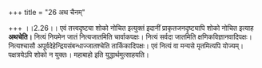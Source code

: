 +++
title = "26 अथ चैनम्"

+++
।।2.26।। एवं तत्त्वदृष्ट्या शोको नोचित इत्युक्तं इदानीं
प्राकृतजनदृष्ट्यापि शोको नोचित इत्याह **अथचेति।** नित्यं नियमेन जातं
नित्यजातमिति चार्वाकपक्षः। नित्यं सर्वदा जातमिति क्षणिकविज्ञानवादिपक्षः।
नित्यश्चासौ अपूर्वदेहेन्द्रियसंबन्धाज्जातश्चेति तार्किकादिपक्षः। एवं
नित्यं वा मन्यसे मृतमित्यपि योज्यम्। पक्षत्रयेऽपि शोको न युक्तः। महाबाहो
इति युद्धार्थमुत्साहयति।  
